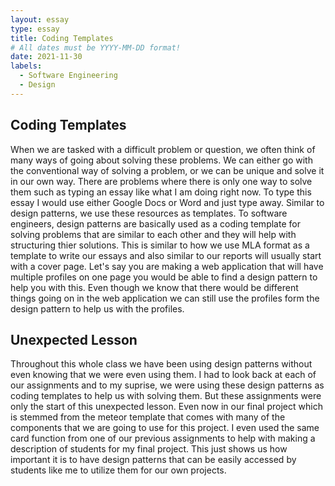 ```yaml
---
layout: essay
type: essay
title: Coding Templates
# All dates must be YYYY-MM-DD format!
date: 2021-11-30
labels:
  - Software Engineering
  - Design
---
```


## Coding Templates
When we are tasked with a difficult problem or question, we often think of many ways of going about solving these problems. We can either go with the conventional way of solving a problem, or we can be unique and solve it in our own way. There are problems where there is only one way to solve them such as typing an essay like what I am doing right now. To type this essay I would use either Google Docs or Word and just type away. Similar to design patterns, we use these resources as templates. To software engineers, design patterns are basically used as a coding template for solving problems that are similar to each other and they will help with structuring thier solutions. This is similar to how we use MLA format as a template to write our essays and also similar to our reports will usually start with a cover page. Let's say you are making a web application that will have multiple profiles on one page you would be able to find a design pattern to help you with this. Even though we know that there would be different things going on in the web application we can still use the profiles form the design pattern to help us with the profiles.

## Unexpected Lesson 
Throughout this whole class we have been using design patterns without even knowing that we were even using them. I had to look back at each of our assignments and to my suprise, we were using these design patterns as coding templates to help us with solving them. But these assignments were only the start of this unexpected lesson. Even now in our final project which is stemmed from the meteor template that comes with many of the components that we are going to use for this project. I even used the same card function from one of our previous assignments to help with making a description of students for my final project. This just shows us how important it is to have design patterns that can be easily accessed by students like me to utilize them for our own projects.
